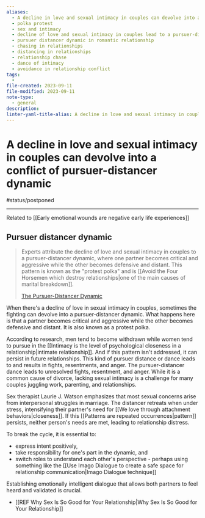 ```yaml
---
aliases:
  - A decline in love and sexual intimacy in couples can devolve into a conflict of pursuer-distancer dynamic.
  - polka protest
  - sex and intimacy
  - decline of love and sexual intimacy in couples lead to a pursuer-distancer dynamic
  - pursuer distancer dynamic in romantic relationship
  - chasing in relationships
  - distancing in relationships
  - relationship chase
  - dance of intimacy
  - avoidance in relationship conflict
tags:
  - 
file-created: 2023-09-11
file-modified: 2023-09-11
note-type:
  - general
description: 
linter-yaml-title-alias: A decline in love and sexual intimacy in couples can devolve into a conflict of pursuer-distancer dynamic.
---
```


# A decline in love and sexual intimacy in couples can devolve into a conflict of pursuer-distancer dynamic

#status/postponed

---

Related to [[Early emotional wounds are negative early life experiences]]

## Pursuer distancer dynamic

> Experts attribute the decline of love and sexual intimacy in couples to a pursuer-distancer dynamic, where one partner becomes critical and aggressive while the other becomes defensive and distant. This pattern is known as the "protest polka" and is [[Avoid the Four Horsemen which destroy relationships|one of the main causes of marital breakdown]].
>
> [The Pursuer-Distancer Dynamic](https://www.gottman.com/blog/the-pursuer-distancer-dynamic/)

When there's a decline of love in sexual intimacy in couples, sometimes the fighting can devolve into a pursuer-distancer dynamic. What happens here is that a partner becomes critical and aggressive while the other becomes defensive and distant. It is also known as a protest polka.

According to research, men tend to become withdrawn while women tend to pursue in the [[Intimacy is the level of psychological closeness in a relationship|intimate relationship]]. And if this pattern isn't addressed, it can persist in future relationships. This kind of pursuer distance or dance leads to and results in fights, resentments, and anger. The pursuer-distancer dance leads to unresolved fights, resentment, and anger. While it is a common cause of divorce, lacking sexual intimacy is a challenge for many couples juggling work, parenting, and relationships.

Sex therapist Laurie J. Watson emphasizes that most sexual concerns arise from interpersonal struggles in marriage. The distancer retreats when under stress, intensifying their partner's need for [[We love through attachment behaviors|closeness]]. If this [[Patterns are repeated occurrences|pattern]] persists, neither person's needs are met, leading to relationship distress.

To break the cycle, it is essential to:
- express intent positively,
- take responsibility for one's part in the dynamic, and
- switch roles to understand each other's perspective - perhaps using something like the [[Use Imago Dialogue to create a safe space for relationship communication|Imago Dialogue technique]]

Establishing emotionally intelligent dialogue that allows both partners to feel heard and
validated is crucial.

- [[REF Why Sex Is So Good for Your Relationship|Why Sex Is So Good for Your Relationship]]

